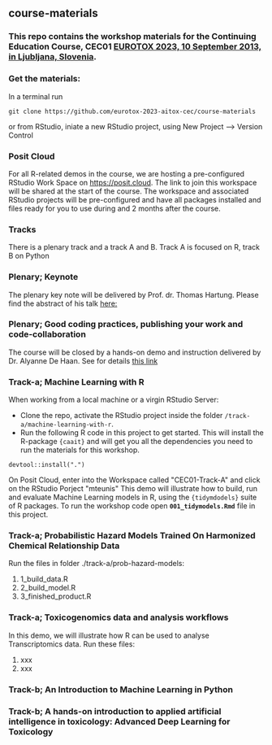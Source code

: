 ## course-materials

### This repo contains the workshop materials for the Continuing Education Course, CEC01 [EUROTOX 2023, 10 September 2013, in Ljubljana, Slovenia](https://www.eurotox2023.com/programme/).

### Get the materials:

In a terminal run

```
git clone https://github.com/eurotox-2023-aitox-cec/course-materials
```

or from RStudio, iniate a new RStudio project, using New Project --> Version Control 

### Posit Cloud
For all R-related demos in the course, we are hosting a pre-configured RStudio Work Space on https://posit.cloud. The link to join this workspace will be shared at the start of the course. The workspace and associated RStudio projects will be pre-configured and have all packages installed and files ready for you to use during and 2 months after the course. 

### Tracks

There is a plenary track and a track A and B.
Track A is focused on R, track B on Python

### Plenary; Keynote
The plenary key note will be delivered by Prof. dr. Thomas Hartung. Please find the abstract of his talk [here:](https://www.eurotox2023.com/programme/) 

### Plenary; Good coding practices, publishing your work and code-collaboration 
The course will be closed by a hands-on demo and instruction delivered by Dr. Alyanne De Haan. See for details [this link]()

### Track-a; Machine Learning with R
When working from a local machine or a virgin RStudio Server: 
 - Clone the repo, activate the RStudio project inside the folder `/track-a/machine-learning-with-r`.
 - Run the following R code in this project to get started. This will install the R-package `{caait}` and will get you all the dependencies you need to run the materials for this workshop.

```
devtool::install(".") 
```
On Posit Cloud, enter into the Workspace called "CEC01-Track-A" and click on the RStudio Porject "mteunis"
This demo will illustrate how to build, run and evaluate Machine Learning models in R, using the `{tidymdodels}` suite of R packages.
To run the workshop code open **`001_tidymodels.Rmd`** file in this project.

### Track-a; Probabilistic Hazard Models Trained On Harmonized Chemical Relationship Data 
Run the files in folder ./track-a/prob-hazard-models:

 1. 1_build_data.R
 2. 2_build_model.R
 3. 3_finished_product.R

### Track-a; Toxicogenomics data and analysis workflows 
In this demo, we will illustrate how R can be used to analyse Transcriptomics data. Run these files:

1. xxx
2. xxx




### Track-b; An Introduction to Machine Learning in Python 

### Track-b; A hands-on introduction to applied artificial intelligence in toxicology: Advanced Deep Learning for Toxicology






